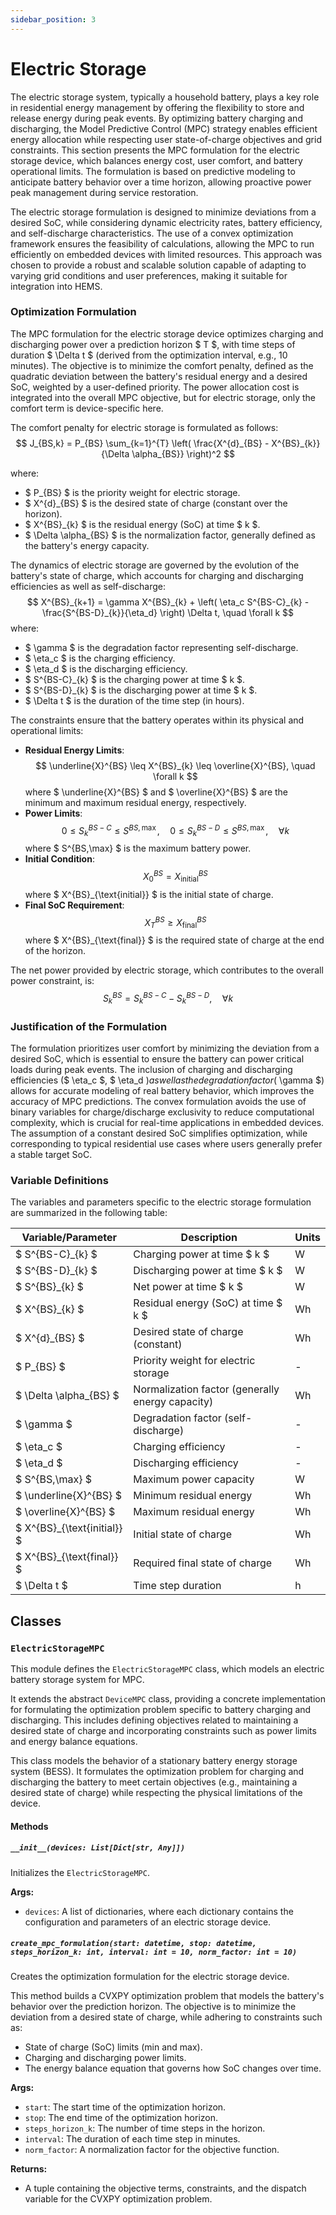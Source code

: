 ```yaml
---
sidebar_position: 3
---
```


# Electric Storage

The electric storage system, typically a household battery, plays a key role in residential energy management by offering the flexibility to store and release energy during peak events. By optimizing battery charging and discharging, the Model Predictive Control (MPC) strategy enables efficient energy allocation while respecting user state-of-charge objectives and grid constraints. This section presents the MPC formulation for the electric storage device, which balances energy cost, user comfort, and battery operational limits. The formulation is based on predictive modeling to anticipate battery behavior over a time horizon, allowing proactive power peak management during service restoration.

The electric storage formulation is designed to minimize deviations from a desired SoC, while considering dynamic electricity rates, battery efficiency, and self-discharge characteristics. The use of a convex optimization framework ensures the feasibility of calculations, allowing the MPC to run efficiently on embedded devices with limited resources. This approach was chosen to provide a robust and scalable solution capable of adapting to varying grid conditions and user preferences, making it suitable for integration into HEMS.

### Optimization Formulation
The MPC formulation for the electric storage device optimizes charging and discharging power over a prediction horizon $ T $, with time steps of duration $ \Delta t $ (derived from the optimization interval, e.g., 10 minutes). The objective is to minimize the comfort penalty, defined as the quadratic deviation between the battery's residual energy and a desired SoC, weighted by a user-defined priority. The power allocation cost is integrated into the overall MPC objective, but for electric storage, only the comfort term is device-specific here.

The comfort penalty for electric storage is formulated as follows:
$$
J_{BS,k} = P_{BS} \sum_{k=1}^{T} \left( \frac{X^{d}_{BS} - X^{BS}_{k}}{\Delta \alpha_{BS}} \right)^2
$$

where:
- $ P_{BS} $ is the priority weight for electric storage.
- $ X^{d}_{BS} $ is the desired state of charge (constant over the horizon).
- $ X^{BS}_{k} $ is the residual energy (SoC) at time $ k $.
- $ \Delta \alpha_{BS} $ is the normalization factor, generally defined as the battery's energy capacity.

The dynamics of electric storage are governed by the evolution of the battery's state of charge, which accounts for charging and discharging efficiencies as well as self-discharge:
$$
X^{BS}_{k+1} = \gamma X^{BS}_{k} + \left( \eta_c S^{BS-C}_{k} - \frac{S^{BS-D}_{k}}{\eta_d} \right) \Delta t, \quad \forall k
$$
where:
- $ \gamma $ is the degradation factor representing self-discharge.
- $ \eta_c $ is the charging efficiency.
- $ \eta_d $ is the discharging efficiency.
- $ S^{BS-C}_{k} $ is the charging power at time $ k $.
- $ S^{BS-D}_{k} $ is the discharging power at time $ k $.
- $ \Delta t $ is the duration of the time step (in hours).

The constraints ensure that the battery operates within its physical and operational limits:
- **Residual Energy Limits**:
$$
\underline{X}^{BS} \leq X^{BS}_{k} \leq \overline{X}^{BS}, \quad \forall k
$$
where $ \underline{X}^{BS} $ and $ \overline{X}^{BS} $ are the minimum and maximum residual energy, respectively.
- **Power Limits**:
$$
0 \leq S^{BS-C}_{k} \leq S^{BS,\max}, \quad 0 \leq S^{BS-D}_{k} \leq S^{BS,\max}, \quad \forall k
$$
where $ S^{BS,\max} $ is the maximum battery power.
- **Initial Condition**:
$$
X^{BS}_{0} = X^{BS}_{\text{initial}}
$$
where $ X^{BS}_{\text{initial}} $ is the initial state of charge.
- **Final SoC Requirement**:
$$
X^{BS}_{T} \geq X^{BS}_{\text{final}}
$$
where $ X^{BS}_{\text{final}} $ is the required state of charge at the end of the horizon.

The net power provided by electric storage, which contributes to the overall power constraint, is:
$$
S^{BS}_{k} = S^{BS-C}_{k} - S^{BS-D}_{k}, \quad \forall k
$$

### Justification of the Formulation
The formulation prioritizes user comfort by minimizing the deviation from a desired SoC, which is essential to ensure the battery can power critical loads during peak events. The inclusion of charging and discharging efficiencies ($ \eta_c $, $ \eta_d $) as well as the degradation factor ($ \gamma $) allows for accurate modeling of real battery behavior, which improves the accuracy of MPC predictions. The convex formulation avoids the use of binary variables for charge/discharge exclusivity to reduce computational complexity, which is crucial for real-time applications in embedded devices. The assumption of a constant desired SoC simplifies optimization, while corresponding to typical residential use cases where users generally prefer a stable target SoC.

### Variable Definitions
The variables and parameters specific to the electric storage formulation are summarized in the following table:

| Variable/Parameter | Description | Units |
|---|---|---|
| $ S^{BS-C}_{k} $ | Charging power at time $ k $ | W |
| $ S^{BS-D}_{k} $ | Discharging power at time $ k $ | W |
| $ S^{BS}_{k} $ | Net power at time $ k $ | W |
| $ X^{BS}_{k} $ | Residual energy (SoC) at time $ k $ | Wh |
| $ X^{d}_{BS} $ | Desired state of charge (constant) | Wh |
| $ P_{BS} $ | Priority weight for electric storage | - |
| $ \Delta \alpha_{BS} $ | Normalization factor (generally energy capacity) | Wh |
| $ \gamma $ | Degradation factor (self-discharge) | - |
| $ \eta_c $ | Charging efficiency | - |
| $ \eta_d $ | Discharging efficiency | - |
| $ S^{BS,\max} $ | Maximum power capacity | W |
| $ \underline{X}^{BS} $ | Minimum residual energy | Wh |
| $ \overline{X}^{BS} $ | Maximum residual energy | Wh |
| $ X^{BS}_{\text{initial}} $ | Initial state of charge | Wh |
| $ X^{BS}_{\text{final}} $ | Required final state of charge | Wh |
| $ \Delta t $ | Time step duration | h |



## Classes

### `ElectricStorageMPC`
This module defines the `ElectricStorageMPC` class, which models an electric battery storage system for MPC.

It extends the abstract `DeviceMPC` class, providing a concrete implementation for formulating the optimization problem specific to battery charging and discharging. This includes defining objectives related to maintaining a desired state of charge and incorporating constraints such as power limits and energy balance equations.

This class models the behavior of a stationary battery energy storage system (BESS). It formulates the optimization problem for charging and discharging the battery to meet certain objectives (e.g., maintaining a desired state of charge) while respecting the physical limitations of the device.

#### Methods

##### `__init__(devices: List[Dict[str, Any]])`

Initializes the `ElectricStorageMPC`.

**Args:**

- `devices`: A list of dictionaries, where each dictionary contains the configuration and parameters of an electric storage device.

##### `create_mpc_formulation(start: datetime, stop: datetime, steps_horizon_k: int, interval: int = 10, norm_factor: int = 10)`

Creates the optimization formulation for the electric storage device.

This method builds a CVXPY optimization problem that models the battery's behavior over the prediction horizon. The objective is to minimize the deviation from a desired state of charge, while adhering to constraints such as:
- State of charge (SoC) limits (min and max).
- Charging and discharging power limits.
- The energy balance equation that governs how SoC changes over time.

**Args:**

- `start`: The start time of the optimization horizon.
- `stop`: The end time of the optimization horizon.
- `steps_horizon_k`: The number of time steps in the horizon.
- `interval`: The duration of each time step in minutes.
- `norm_factor`: A normalization factor for the objective function.

**Returns:**

- A tuple containing the objective terms, constraints, and the dispatch variable for the CVXPY optimization problem.
